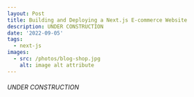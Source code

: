 ```yaml
---
layout: Post
title: Building and Deploying a Next.js E-commerce Website
description: UNDER CONSTRUCTION
date: '2022-09-05'
tags:
  - next-js
images:
  - src: /photos/blog-shop.jpg
    alt: image alt attribute
---
```


 ###### UNDER CONSTRUCTION